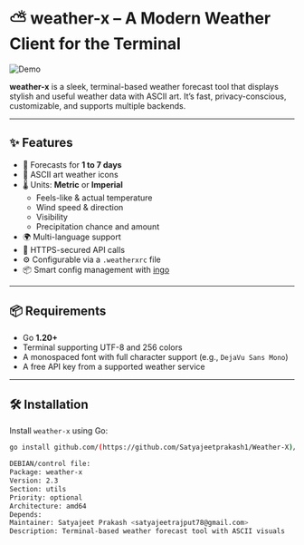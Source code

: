 # ⛅ weather-x – A Modern Weather Client for the Terminal

![Demo](https://schachmat.github.io/wego/wego.gif)


**weather-x** is a sleek, terminal-based weather forecast tool that displays stylish and useful weather data with ASCII art. It’s fast, privacy-conscious, customizable, and supports multiple backends.

---

## ✨ Features

- 📆 Forecasts for **1 to 7 days**
- 🎨 ASCII art weather icons
- 🌡️ Units: **Metric** or **Imperial**
  - Feels-like & actual temperature
  - Wind speed & direction
  - Visibility
  - Precipitation chance and amount
- 🌍 Multi-language support
- 🔐 HTTPS-secured API calls
- ⚙️ Configurable via a `.weatherxrc` file
- 📦 Smart config management with [ingo](https://github.com/schachmat/ingo)

---

## 📦 Requirements

- Go **1.20+**
- Terminal supporting UTF-8 and 256 colors
- A monospaced font with full character support (e.g., `DejaVu Sans Mono`)
- A free API key from a supported weather service

---

## 🛠️ Installation

Install `weather-x` using Go:


```bash
go install github.com/(https://github.com/Satyajeetprakash1/Weather-X)/weather-x@latest

DEBIAN/control file:
Package: weather-x
Version: 2.3
Section: utils
Priority: optional
Architecture: amd64
Depends:
Maintainer: Satyajeet Prakash <satyajeetrajput78@gmail.com>
Description: Terminal-based weather forecast tool with ASCII visuals
